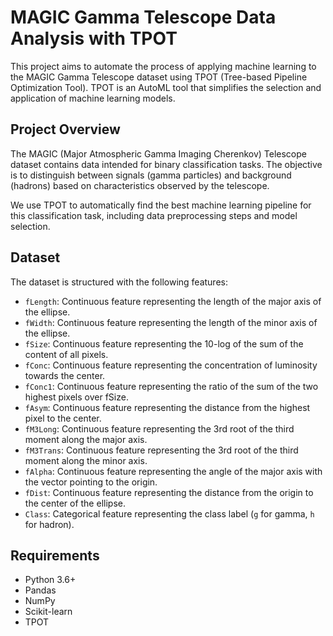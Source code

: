 # MAGIC Gamma Telescope Data Analysis with TPOT

This project aims to automate the process of applying machine learning to the MAGIC Gamma Telescope dataset using TPOT (Tree-based Pipeline Optimization Tool). TPOT is an AutoML tool that simplifies the selection and application of machine learning models.

## Project Overview

The MAGIC (Major Atmospheric Gamma Imaging Cherenkov) Telescope dataset contains data intended for binary classification tasks. The objective is to distinguish between signals (gamma particles) and background (hadrons) based on characteristics observed by the telescope.

We use TPOT to automatically find the best machine learning pipeline for this classification task, including data preprocessing steps and model selection.

## Dataset

The dataset is structured with the following features:

- `fLength`: Continuous feature representing the length of the major axis of the ellipse.
- `fWidth`: Continuous feature representing the length of the minor axis of the ellipse.
- `fSize`: Continuous feature representing the 10-log of the sum of the content of all pixels.
- `fConc`: Continuous feature representing the concentration of luminosity towards the center.
- `fConc1`: Continuous feature representing the ratio of the sum of the two highest pixels over fSize.
- `fAsym`: Continuous feature representing the distance from the highest pixel to the center.
- `fM3Long`: Continuous feature representing the 3rd root of the third moment along the major axis.
- `fM3Trans`: Continuous feature representing the 3rd root of the third moment along the minor axis.
- `fAlpha`: Continuous feature representing the angle of the major axis with the vector pointing to the origin.
- `fDist`: Continuous feature representing the distance from the origin to the center of the ellipse.
- `Class`: Categorical feature representing the class label (`g` for gamma, `h` for hadron).

## Requirements

- Python 3.6+
- Pandas
- NumPy
- Scikit-learn
- TPOT




